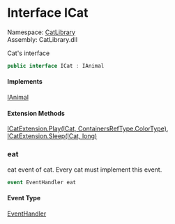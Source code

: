 ﻿# <a id="CatLibrary_ICat"></a> Interface ICat

Namespace: [CatLibrary](CatLibrary.md)  
Assembly: CatLibrary.dll  

Cat's interface

```csharp
public interface ICat : IAnimal
```

#### Implements

[IAnimal](CatLibrary.IAnimal.md)

#### Extension Methods

[ICatExtension.Play\(ICat, ContainersRefType.ColorType\)](CatLibrary.ICatExtension.md\#CatLibrary\_ICatExtension\_Play\_CatLibrary\_ICat\_CatLibrary\_Core\_ContainersRefType\_ColorType\_), 
[ICatExtension.Sleep\(ICat, long\)](CatLibrary.ICatExtension.md\#CatLibrary\_ICatExtension\_Sleep\_CatLibrary\_ICat\_System\_Int64\_)

### <a id="CatLibrary_ICat_eat"></a> eat

eat event of cat. Every cat must implement this event.

```csharp
event EventHandler eat
```

#### Event Type

 [EventHandler](https://learn.microsoft.com/dotnet/api/system.eventhandler)

